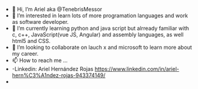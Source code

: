 - 👋 Hi, I’m Ariel aka @TenebrisMessor
- 👀 I’m interested in learn lots of more programation languages and work as software developer.
- 🌱 I’m currently learning python and java script but alrready familiar with c, c++, JavaScript(vue JS, Angular) and assembly languages, as well html5 and CSS.
- 💞️ I’m looking to collaborate on lauch x and microsoft to learn more about my career. 
- 📫 How to reach me ...
-   -Linkedin: Ariel Hernández Rojas https://www.linkedin.com/in/ariel-hern%C3%A1ndez-rojas-943374149/
-   

<!---
TenebrisMessor/TenebrisMessor is a ✨ special ✨ repository because its `README.md` (this file) appears on your GitHub profile.
You can click the Preview link to take a look at your changes.
--->
